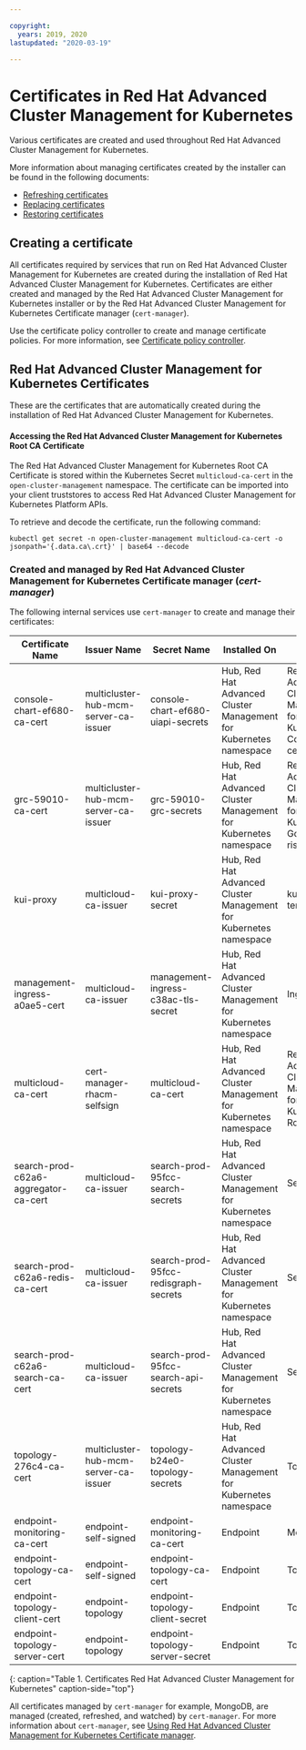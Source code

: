 ```yaml
---

copyright:
  years: 2019, 2020
lastupdated: "2020-03-19"

---
```


# Certificates in Red Hat Advanced Cluster Management for Kubernetes

Various certificates are created and used throughout Red Hat Advanced Cluster Management for Kubernetes.

More information about managing certificates created by the installer can be found in the following documents:

* [Refreshing certificates](refresh_certs.md)
* [Replacing certificates](byok_certs.md)
* [Restoring certificates](restore_certs.md)

## Creating a certificate

All certificates required by services that run on Red Hat Advanced Cluster Management for Kubernetes are created during the installation of Red Hat Advanced Cluster Management for Kubernetes. Certificates are either created and managed by the Red Hat Advanced Cluster Management for Kubernetes installer or by the Red Hat Advanced Cluster Management for Kubernetes Certificate manager (`cert-manager`).

Use the certificate policy controller to create and manage certificate policies. For more information, see [Certificate policy controller](../governance/cert_policy_ctrl.md).

## Red Hat Advanced Cluster Management for Kubernetes Certificates

These are the certificates that are automatically created during the installation of Red Hat Advanced Cluster Management for Kubernetes. 

#### Accessing the Red Hat Advanced Cluster Management for Kubernetes Root CA Certificate

The Red Hat Advanced Cluster Management for Kubernetes Root CA Certificate is stored within the Kubernetes Secret `multicloud-ca-cert` in the `open-cluster-management` namespace. The certificate can be imported into your client truststores to access Red Hat Advanced Cluster Management for Kubernetes Platform APIs.

To retrieve and decode the certificate, run the following command:

```
kubectl get secret -n open-cluster-management multicloud-ca-cert -o jsonpath='{.data.ca\.crt}' | base64 --decode
```

### Created and managed by Red Hat Advanced Cluster Management for Kubernetes Certificate manager (_cert-manager_)

The following internal services use `cert-manager` to create and manage their certificates: 

| Certificate Name | Issuer Name | Secret Name | Installed On | Usage |
| ---------------- | ----------- | ----------- | ------------ | ----- |
| console-chart-ef680-ca-cert | multicluster-hub-mcm-server-ca-issuer | console-chart-ef680-uiapi-secrets | Hub, Red Hat Advanced Cluster Management for Kubernetes namespace | Red Hat Advanced Cluster Management for Kubernetes Console CA cert |
| grc-59010-ca-cert | multicluster-hub-mcm-server-ca-issuer | grc-59010-grc-secrets | Hub, Red Hat Advanced Cluster Management for Kubernetes namespace | Red Hat Advanced Cluster Management for Kubernetes Govern and risk CA cert |
| kui-proxy | multicloud-ca-issuer | kui-proxy-secret | Hub, Red Hat Advanced Cluster Management for Kubernetes namespace | kui-web-terminal |
| management-ingress-a0ae5-cert | multicloud-ca-issuer | management-ingress-c38ac-tls-secret | Hub, Red Hat Advanced Cluster Management for Kubernetes namespace | Ingress |
| multicloud-ca-cert | cert-manager-rhacm-selfsign | multicloud-ca-cert | Hub, Red Hat Advanced Cluster Management for Kubernetes namespace | Red Hat Advanced Cluster Management for Kubernetes Root CA |
| search-prod-c62a6-aggregator-ca-cert | multicloud-ca-issuer | search-prod-95fcc-search-secrets | Hub, Red Hat Advanced Cluster Management for Kubernetes namespace | Search |
| search-prod-c62a6-redis-ca-cert | multicloud-ca-issuer | search-prod-95fcc-redisgraph-secrets | Hub, Red Hat Advanced Cluster Management for Kubernetes namespace | Search |
| search-prod-c62a6-search-ca-cert | multicloud-ca-issuer | search-prod-95fcc-search-api-secrets | Hub, Red Hat Advanced Cluster Management for Kubernetes namespace | Search |
| topology-276c4-ca-cert | multicluster-hub-mcm-server-ca-issuer | topology-b24e0-topology-secrets | Hub, Red Hat Advanced Cluster Management for Kubernetes namespace | Topology |
| endpoint-monitoring-ca-cert | endpoint-self-signed | endpoint-monitoring-ca-cert | Endpoint | Monitoring |
| endpoint-topology-ca-cert | endpoint-self-signed | endpoint-topology-ca-cert | Endpoint | Topology |
| endpoint-topology-client-cert | endpoint-topology | endpoint-topology-client-secret | Endpoint | Topology |
| endpoint-topology-server-cert | endpoint-topology | endpoint-topology-server-secret | Endpoint | Topoloy |
{: caption="Table 1. Certificates Red Hat Advanced Cluster Management for Kubernetes" caption-side="top"}

All certificates managed by `cert-manager` for example, MongoDB, are managed (created, refreshed, and watched) by `cert-manager`. For more information about `cert-manager`, see [Using Red Hat Advanced Cluster Management for Kubernetes Certificate manager](cert_manager.md).
